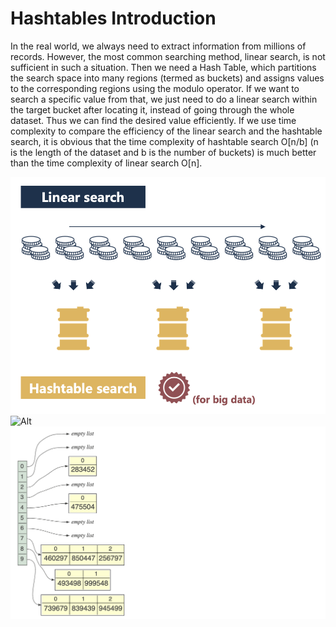 # Hashtables Introduction
In the real world, we always need to extract information from millions of records. However, the most common searching method, linear search, is not sufficient in such a situation. Then we need a Hash Table, which partitions the search space into many regions (termed as buckets) and assigns values to the corresponding regions using the modulo operator. If we want to search a specific value from that, we just need to do a linear search within the target bucket after locating it, instead of going through the whole dataset. Thus we can find the desired value efficiently. 
If we use time complexity to compare the efficiency of the linear search and the hashtable search, it is obvious that the time complexity of hashtable search O[n/b] (n is the length of the dataset and b is the number of buckets) is much better than the time complexity of linear search O[n].

![Alt](https://github.com/tong-sf/msds610_final/blob/main/imagesforreadme/slide_image1.png)
![Alt](https://github.com/tong-sf/msds610_final/blob/main/imagesforreadme/slide_image2.png)
![Alt](https://github.com/tong-sf/msds610_final/blob/main/imagesforreadme/code_image.png)

